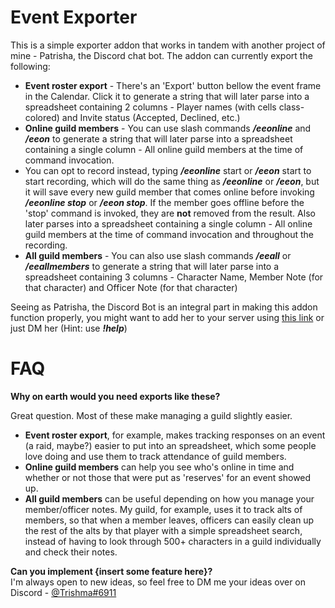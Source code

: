 # Event Exporter
This is a simple exporter addon that works in tandem with another project of mine - Patrisha, the Discord chat bot. The addon can currently export the following: 
* **Event roster export** - There's an 'Export' button bellow the event frame in the Calendar. Click it to generate a string that will later parse into a spreadsheet containing 2 columns - Player names (with cells class-colored) and Invite status (Accepted, Declined, etc.) 
* **Online guild members** - You can use slash commands ***/eeonline*** and ***/eeon*** to generate a string that will later parse into a spreadsheet containing a single column - All online guild members at the time of command invocation. 
* You can opt to record instead, typing ***/eeonline*** start or ***/eeon*** start to start recording, which will do the same thing as ***/eeonline*** or ***/eeon***, but it will save every new guild member that comes online before invoking ***/eeonline stop*** or ***/eeon stop***. If the member goes offline before the 'stop' command is invoked, they are **not** removed from the result. Also later parses into a spreadsheet containing a single column - All online guild members at the time of command invocation and throughout the recording. 
* **All guild members** - You can also use slash commands ***/eeall*** or ***/eeallmembers*** to generate a string that will later parse into a spreadsheet containing 3 columns - Character Name, Member Note (for that character) and Officer Note (for that character)

Seeing as Patrisha, the Discord Bot is an integral part in making this addon function properly, you might want to add her to your server using [this link](https://discordapp.com/oauth2/authorize?client_id=409087146281140234&scope=bot) or just DM her (Hint: use ***!help***) 
 
# FAQ  
 
**Why on earth would you need exports like these?** 
  
Great question. Most of these make managing a guild slightly easier. 
* **Event roster export**, for example, makes tracking responses on an event (a raid, maybe?) easier to put into an spreadsheet, which some people love doing and use them to track attendance of guild members. 
* **Online guild members** can help you see who's online in time and whether or not those that were put as 'reserves' for an event showed up. 
* **All guild members** can be useful depending on how you manage your member/officer notes. My guild, for example, uses it to track alts of members, so that when a member leaves, officers can easily clean up the rest of the alts by that player with a simple spreadsheet search, instead of having to look through 500+ characters in a guild individually and check their notes. 
  
  
**Can you implement {insert some feature here}?**  
I'm always open to new ideas, so feel free to DM me your ideas over on Discord - [@Trishma#6911](https://discordapp.com/channels/@me/217294231125884929)
